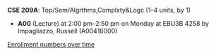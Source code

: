**CSE 209A**: Top/Sem/Algrthms,Complxty&Logc (1–4 units, by 1)

- **A00** (Lecture) at 2:00 pm–2:50 pm on Monday at EBU3B 4258 by Impagliazzo, Russell (A00416000)

[Enrollment numbers over time](./CSE209A.tsv)
